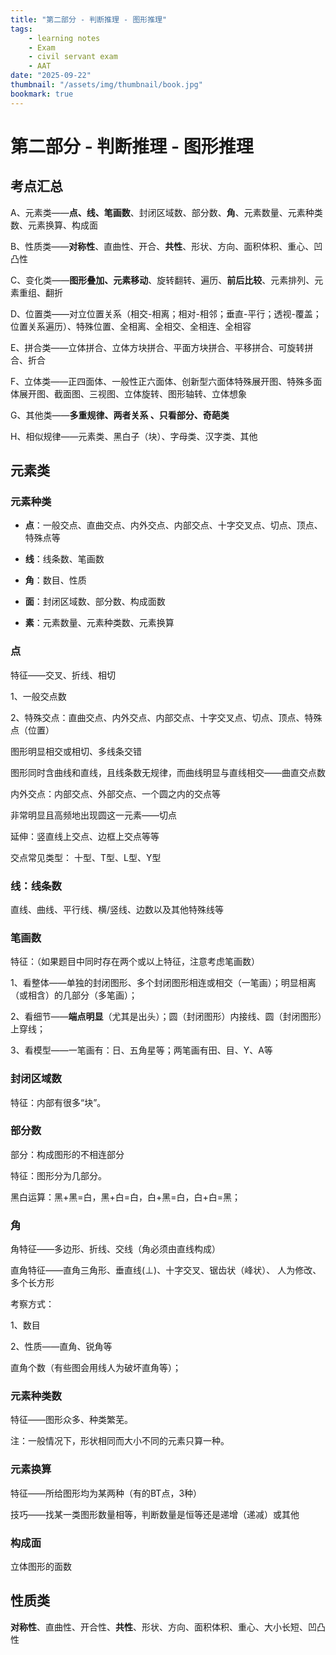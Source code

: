 ```yaml
---
title: "第二部分 - 判断推理 - 图形推理"
tags:
    - learning notes
    - Exam
    - civil servant exam
    - AAT
date: "2025-09-22"
thumbnail: "/assets/img/thumbnail/book.jpg"
bookmark: true
---
```

# 第二部分 - 判断推理 - 图形推理
## 考点汇总
A、元素类——**点、线、笔画数**、封闭区域数、部分数、**角**、元素数量、元素种类数、元素换算、构成面

B、性质类——**对称性**、直曲性、开合、**共性**、形状、方向、面积体积、重心、凹凸性

C、变化类——**图形叠加、元素移动**、旋转翻转、遍历、**前后比较**、元素排列、元素重组、翻折

D、位置类——对立位置关系（相交-相离；相对-相邻；垂直-平行；透视-覆盖；位置关系遍历）、特殊位置、全相离、全相交、全相连、全相容

E、拼合类——立体拼合、立体方块拼合、平面方块拼合、平移拼合、可旋转拼合、折合

F、立体类——正四面体、一般性正六面体、创新型六面体特殊展开图、特殊多面体展开图、截面图、三视图、立体旋转、图形轴转、立体想象

G、其他类——**多重规律、两者关系 、只看部分、奇葩类**

H、相似规律——元素类、黑白子（块）、字母类、汉字类、其他

## 元素类
### 元素种类
- **点**：一般交点、直曲交点、内外交点、内部交点、十字交叉点、切点、顶点、特殊点等

- **线**：线条数、笔画数

- **角**：数目、性质

- **面**：封闭区域数、部分数、构成面数

- **素**：元素数量、元素种类数、元素换算

### 点
特征——交叉、折线、相切

1、一般交点数

2、特殊交点：直曲交点、内外交点、内部交点、十字交叉点、切点、顶点、特殊点（位置）

图形明显相交或相切、多线条交错

图形同时含曲线和直线，且线条数无规律，而曲线明显与直线相交——曲直交点数

内外交点：内部交点、外部交点、一个圆之内的交点等

非常明显且高频地出现圆这一元素——切点

延伸：竖直线上交点、边框上交点等等

交点常见类型： 十型、T型、L型、Y型

### 线：线条数
直线、曲线、平行线、横/竖线、边数以及其他特殊线等

### 笔画数
特征：（如果题目中同时存在两个或以上特征，注意考虑笔画数）

1、看整体——单独的封闭图形、多个封闭图形相连或相交（一笔画）；明显相离（或相含）的几部分（多笔画）；

2、看细节——**端点明显**（尤其是出头）；圆（封闭图形）内接线、圆（封闭图形）上穿线；

3、看模型——一笔画有：日、五角星等；两笔画有田、目、Y、A等

### 封闭区域数
特征：内部有很多“块”。

### 部分数
部分：构成图形的不相连部分

特征：图形分为几部分。

黑白运算：黑+黑=白，黑+白=白，白+黑=白，白+白=黑；

### 角
角特征——多边形、折线、交线（角必须由直线构成）

直角特征——直角三角形、垂直线(⊥)、十字交叉、锯齿状（峰状）、 人为修改、多个长方形

考察方式：

1、数目

2、性质——直角、锐角等

直角个数（有些图会用线人为破坏直角等）；

### 元素种类数
特征——图形众多、种类繁芜。

注：一般情况下，形状相同而大小不同的元素只算一种。

### 元素换算
特征——所给图形均为某两种（有的BT点，3种）

技巧——找某一类图形数量相等，判断数量是恒等还是递增（递减）或其他

### 构成面
立体图形的面数

## 性质类

**对称性**、直曲性、开合性、**共性**、形状、方向、面积体积、重心、大小长短、凹凸性

